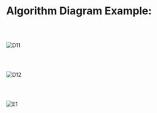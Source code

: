 <h1>Algorithm Diagram Example:</h1>
<br/>
<br/>

![D11](https://user-images.githubusercontent.com/81302085/187083215-9c15993a-2251-4195-8e0f-d7daa3cd1a7c.JPG)


<br/>
<br/>

![D12](https://user-images.githubusercontent.com/81302085/187083235-a0f8c209-f08e-4fa3-9a61-1f77be50bfdf.JPG)



<br/>
<br/>

![E1](https://user-images.githubusercontent.com/81302085/192510328-5cefb76d-df7a-4046-aa36-6f6766a47fc5.JPG)
